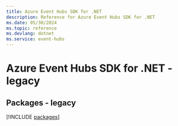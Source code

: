 ```yaml
---
title: Azure Event Hubs SDK for .NET
description: Reference for Azure Event Hubs SDK for .NET
ms.date: 05/30/2024
ms.topic: reference
ms.devlang: dotnet
ms.service: event-hubs
---
```

# Azure Event Hubs SDK for .NET - legacy
## Packages - legacy
[!INCLUDE [packages](event-hubs-index.md)]